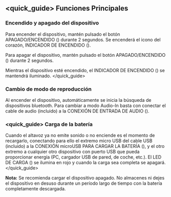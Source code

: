 ## <quick_guide> Funciones Principales

### Encendido y apagado del dispositivo

Para encender el dispositivo, mantén pulsado el botón APAGADO/ENCENDIDO () durante 2 segundos. Se encenderá el icono del corazón, INDICADOR DE ENCENDIDO ().

Para apagar el dispositivo, mantén pulsado el botón APAGADO/ENCENDIDO () durante 2 segundos.

Mientras el dispositivo esté encendido, el INDICADOR DE ENCENDIDO () se mantendrá iluminado.
</unique> </quick_guide>

### Cambio de modo de reproducción

Al encender el dispositivo, automáticamente se inicia la búsqueda de dispositivos bluetooth. Para cambiar a modo Audio-In basta con conectar el cable de audio (incluido) a la CONEXIÓN DE ENTRADA DE AUDIO ().

### <quick_guide> Carga de la batería

Cuando el altavoz ya no emite sonido o no enciende es el momento de recargarlo, conectando para ello el extremo micro USB del cable USB (incluido) a la CONEXIÓN microUSB PARA CARGAR LA BATERÍA (), y el otro extremo a cualquier otro dispositivo con puerto USB que pueda proporcionar energía (PC, cargador USB de pared, de coche, etc.). El LED DE CARGA () se ilumina en rojo y cuando la carga sea completa se apagará.
</unique> </quick_guide>

**Nota:** Se recomienda cargar el dispositivo apagado. No almacenes ni dejes el dispositivo en desuso durante un período largo de tiempo con la batería completamente descargada.
